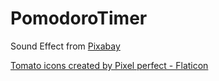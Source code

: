 # PomodoroTimer


Sound Effect from <a href="https://pixabay.com/sound-effects/?utm_source=link-attribution&amp;utm_medium=referral&amp;utm_campaign=music&amp;utm_content=6104">Pixabay</a>

<a href="https://www.flaticon.com/free-icons/tomato" title="tomato icons">Tomato icons created by Pixel perfect - Flaticon</a>